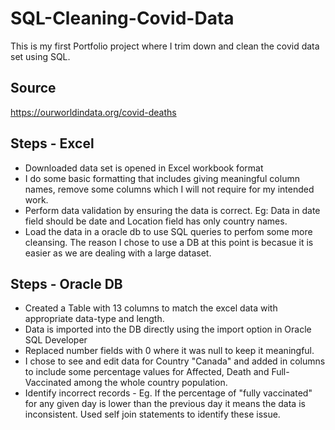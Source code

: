 # SQL-Cleaning-Covid-Data

This is my first Portfolio project where I trim down and clean the covid data set using SQL. 

## Source

https://ourworldindata.org/covid-deaths

## Steps - Excel

- Downloaded data set is opened in Excel workbook format
- I do some basic formatting that includes giving meaningful column names, remove some columns which I will not require for my intended work. 
- Perform data validation by ensuring the data is correct. Eg: Data in date field should be date and Location field has only country names.
- Load the data in a oracle db to use SQL queries to perfom some more cleansing. The reason I chose to use a DB at this point is becasue it is easier as we are dealing with a large dataset. 


## Steps - Oracle DB

- Created a Table with 13 columns to match the excel data with appropriate data-type and length. 
- Data is imported into the DB directly using the import option in Oracle SQL Developer
- Replaced number fields with 0 where it was null to keep it meaningful. 
- I chose to see and edit data for Country "Canada" and added in columns to include some percentage values for Affected, Death and Full-Vaccinated among the whole country population.
- Identify incorrect records - Eg. If the percentage of "fully vaccinated" for any given day is lower than the previous day it means the data is inconsistent. Used self join statements to identify these issue.
